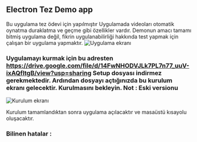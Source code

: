 ## Electron Tez Demo app

Bu uygulama tez ödevi için yapılmıştır
Uygulamada videoları otomatik oynatma duraklatma ve geçme gibi özellikler vardır. Demonun amacı tamamı bitmiş uygulama değil, fikrin uygulanabilirliği hakkında test yapmak için çalışan bir uygulama yapmaktır.
![Uygulama ekranı](https://i.imgur.com/YZZzYb5.png)

### Uygulamayı kurmak için bu adresten https://drive.google.com/file/d/14FwNHODVJLk7PL7n77_uuV-ixAQfItgB/view?usp=sharing Setup dosyası indirmez gerekmektedir. Ardından dosyayı açtığınızda bu kurulum ekranı gelecektir. Kurulmasını bekleyin. Not : Eski versionu

![Kurulum ekranı](https://i.imgur.com/Fk8255l.png)

Kurulum tamamlandıktan sonra uygulama açılacaktır ve masaüstü kısayolu oluşacaktır.

### Bilinen hatalar :
